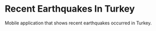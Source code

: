 # Recent Earthquakes In Turkey

Mobile application that shows recent earthquakes occurred in Turkey.
